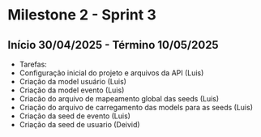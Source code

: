 # Milestone 2 - Sprint 3

## Início 30/04/2025 - Término 10/05/2025

- Tarefas:
- Configuração inicial do projeto e arquivos da API (Luis)
- Criação da model usuário (Luis)
- Criação da model evento (Luis)
- Criacão do arquivo de mapeamento global das seeds (Luis)
- Criação do arquivo de carregamento das models para as seeds (Luis)
- Criação da seed de evento (Luis)
- Criação da seed de usuario (Deivid)